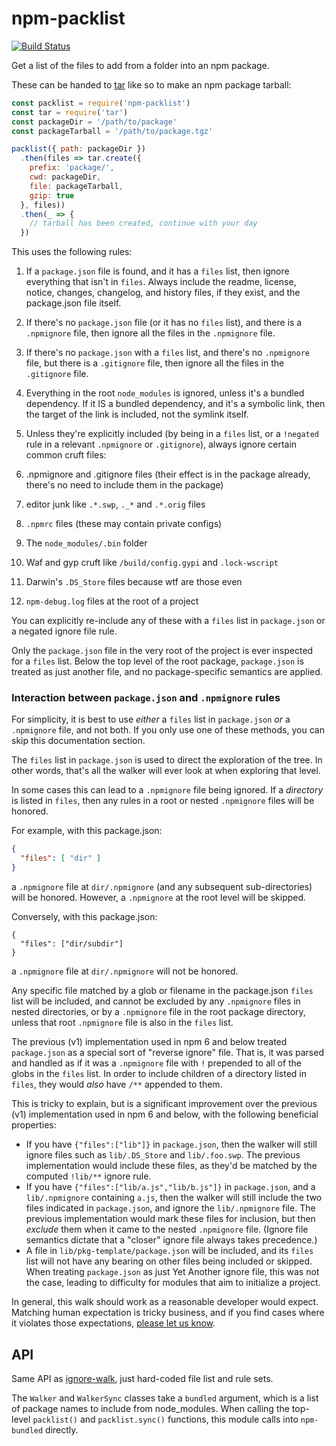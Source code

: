 # npm-packlist

[![Build Status](https://travis-ci.com/npm/npm-packlist.svg?token=hHeDp9pQmz9kvsgRNVHy&branch=master)](https://travis-ci.com/npm/npm-packlist)

Get a list of the files to add from a folder into an npm package.

These can be handed to [tar](http://npm.im/tar) like so to make an npm
package tarball:

```js
const packlist = require('npm-packlist')
const tar = require('tar')
const packageDir = '/path/to/package'
const packageTarball = '/path/to/package.tgz'

packlist({ path: packageDir })
  .then(files => tar.create({
    prefix: 'package/',
    cwd: packageDir,
    file: packageTarball,
    gzip: true
  }, files))
  .then(_ => {
    // tarball has been created, continue with your day
  })
```

This uses the following rules:

1. If a `package.json` file is found, and it has a `files` list,
   then ignore everything that isn't in `files`. Always include the
   readme, license, notice, changes, changelog, and history files, if
   they exist, and the package.json file itself.
2. If there's no `package.json` file (or it has no `files` list), and
   there is a `.npmignore` file, then ignore all the files in the
   `.npmignore` file.
3. If there's no `package.json` with a `files` list, and there's no
   `.npmignore` file, but there is a `.gitignore` file, then ignore
   all the files in the `.gitignore` file.
4. Everything in the root `node_modules` is ignored, unless it's a
   bundled dependency. If it IS a bundled dependency, and it's a
   symbolic link, then the target of the link is included, not the
   symlink itself.
4. Unless they're explicitly included (by being in a `files` list, or
   a `!negated` rule in a relevant `.npmignore` or `.gitignore`),
   always ignore certain common cruft files:

  1. .npmignore and .gitignore files (their effect is in the package
     already, there's no need to include them in the package)
  2. editor junk like `.*.swp`, `._*` and `.*.orig` files
  3. `.npmrc` files (these may contain private configs)
  4. The `node_modules/.bin` folder
  5. Waf and gyp cruft like `/build/config.gypi` and `.lock-wscript`
  6. Darwin's `.DS_Store` files because wtf are those even
  7. `npm-debug.log` files at the root of a project

   You can explicitly re-include any of these with a `files` list in
   `package.json` or a negated ignore file rule.

Only the `package.json` file in the very root of the project is ever
inspected for a `files` list. Below the top level of the root package,
`package.json` is treated as just another file, and no package-specific
semantics are applied.

### Interaction between `package.json` and `.npmignore` rules

For simplicity, it is best to use _either_ a `files` list in `package.json`
_or_ a `.npmignore` file, and not both. If you only use one of these
methods, you can skip this documentation section.

The `files` list in `package.json` is used to direct the exploration of the
tree. In other words, that's all the walker will ever look at when
exploring that level.

In some cases this can lead to a `.npmignore` file being ignored. If a
_directory_ is listed in `files`, then any rules in a root or nested
`.npmignore` files will be honored.

For example, with this package.json:

```json
{
  "files": [ "dir" ]
}
```

a `.npmignore` file at `dir/.npmignore` (and any subsequent
sub-directories) will be honored. However, a `.npmignore` at the root
level will be skipped.

Conversely, with this package.json:

```
{
  "files": ["dir/subdir"]
}
```

a `.npmignore` file at `dir/.npmignore` will not be honored.

Any specific file matched by a glob or filename in the package.json `files`
list will be included, and cannot be excluded by any `.npmignore` files in
nested directories, or by a `.npmignore` file in the root package
directory, unless that root `.npmignore` file is also in the `files` list.

The previous (v1) implementation used in npm 6 and below treated
`package.json` as a special sort of "reverse ignore" file. That is, it was
parsed and handled as if it was a `.npmignore` file with `!` prepended to
all of the globs in the `files` list. In order to include children of a
directory listed in `files`, they would _also_ have `/**` appended to them.

This is tricky to explain, but is a significant improvement over the
previous (v1) implementation used in npm 6 and below, with the following
beneficial properties:

- If you have `{"files":["lib"]}` in `package.json`, then the walker will
  still ignore files such as `lib/.DS_Store` and `lib/.foo.swp`. The
  previous implementation would include these files, as they'd be matched
  by the computed `!lib/**` ignore rule.
- If you have `{"files":["lib/a.js","lib/b.js"]}` in `package.json`, and a
  `lib/.npmignore` containing `a.js`, then the walker will still include
  the two files indicated in `package.json`, and ignore the
  `lib/.npmignore` file. The previous implementation would mark these
  files for inclusion, but then _exclude_ them when it came to the nested
  `.npmignore` file.  (Ignore file semantics dictate that a "closer" ignore
  file always takes precedence.)
- A file in `lib/pkg-template/package.json` will be included, and its
  `files` list will not have any bearing on other files being included or
  skipped. When treating `package.json` as just Yet Another ignore file,
  this was not the case, leading to difficulty for modules that aim to
  initialize a project.

In general, this walk should work as a reasonable developer would expect.
Matching human expectation is tricky business, and if you find cases where
it violates those expectations, [please let us
know](https://github.com/npm/npm-packlist/issues).

## API

Same API as [ignore-walk](http://npm.im/ignore-walk), just hard-coded
file list and rule sets.

The `Walker` and `WalkerSync` classes take a `bundled` argument, which
is a list of package names to include from node_modules. When calling
the top-level `packlist()` and `packlist.sync()` functions, this
module calls into `npm-bundled` directly.
